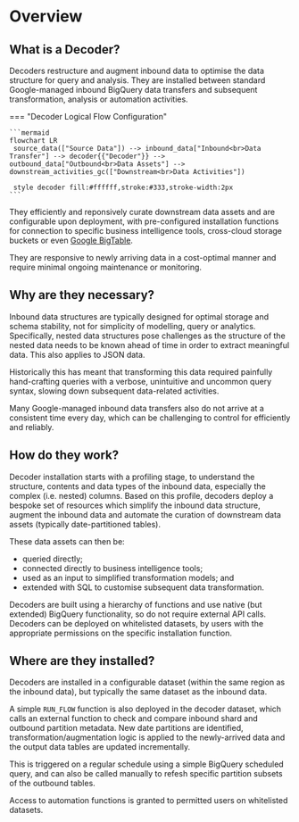 # Overview
## What is a Decoder?
Decoders restructure and augment inbound data to optimise the data structure for query and analysis.  They are installed between standard Google-managed inbound BigQuery data transfers and subsequent transformation, analysis or automation activities.

=== "Decoder Logical Flow Configuration"

    ```mermaid
    flowchart LR
     source_data(["Source Data"]) --> inbound_data["Inbound<br>Data Transfer"] --> decoder{{"Decoder"}} --> outbound_data["Outbound<br>Data Assets"] --> downstream_activities_gc(["Downstream<br>Data Activities"])

     style decoder fill:#ffffff,stroke:#333,stroke-width:2px
    ```

They efficiently and reponsively curate downstream data assets and are configurable upon deployment, with pre-configured installation functions for connection to specific business intelligence tools, cross-cloud storage buckets or even [Google BigTable](https://cloud.google.com/bigtable?hl=en).

They are responsive to newly arriving data in a cost-optimal manner and require minimal ongoing maintenance or monitoring.

## Why are they necessary?
Inbound data structures are typically designed for optimal storage and schema stability, not for simplicity of modelling, query or analytics. Specifically, nested data structures pose challenges as the structure of the nested data needs to be known ahead of time in order to extract meaningful data. This also applies to JSON data.

Historically this has meant that transforming this data required painfully hand-crafting queries with a verbose, unintuitive and uncommon query syntax, slowing down subsequent data-related activities.

Many Google-managed inbound data transfers also do not arrive at a consistent time every day, which can be challenging to control for efficiently and reliably.

## How do they work?
Decoder installation starts with a profiling stage, to understand the structure, contents and data types of the inbound data, especially the complex (i.e. nested) columns. Based on this profile, decoders deploy a bespoke set of resources which simplify the inbound data structure, augment the inbound data and automate the curation of downstream data assets (typically date-partitioned tables).

These data assets can then be:

- queried directly;
- connected directly to business intelligence tools;
- used as an input to simplified transformation models; and 
- extended with SQL to customise subsequent data transformation.

Decoders are built using a hierarchy of functions and use native (but extended) BigQuery functionality, so do not require external API calls. Decoders can be deployed on whitelisted datasets, by users with the appropriate permissions on the specific installation function.

## Where are they installed?
Decoders are installed in a configurable dataset (within the same region as the inbound data), but typically the same dataset as the inbound data. 

A simple `RUN_FLOW` function is also deployed in the decoder dataset, which calls an external function to check and compare inbound shard and outbound partition metadata. New date partitions are identified,  transformation/augmentation logic is applied to the newly-arrived data and the output data tables are updated incrementally.

This is triggered on a regular schedule using a simple BigQuery scheduled query, and can also be called manually to refesh specific partition subsets of the outbound tables.

Access to automation functions is granted to permitted users on whitelisted datasets.


